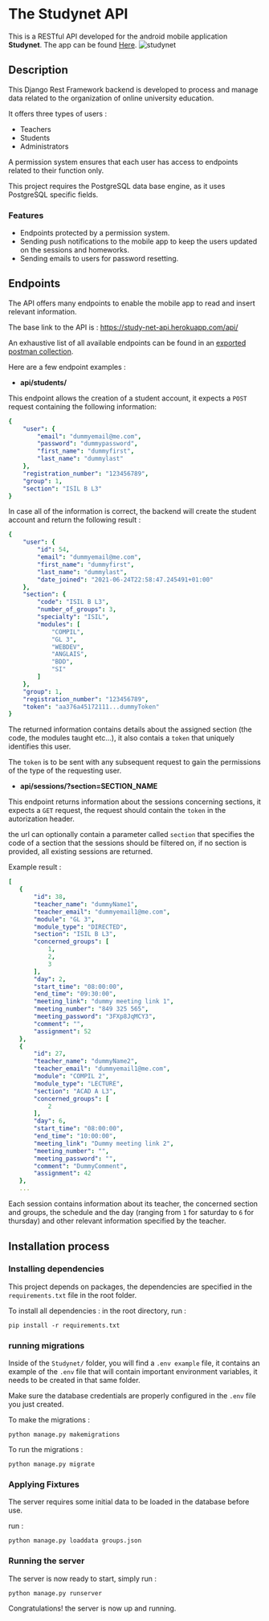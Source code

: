 

# The Studynet API
This is a RESTful API developed for the android mobile application **Studynet**. The app can be found [Here](https://github.com/itsAbdou/Studynet "Studynet app").
![studynet](https://i.imgur.com/E9WONAO.jpeg)
## Description
This Django Rest Framework backend is developed to process and manage data related to the organization of online university education.

It offers three types of users :
* Teachers
* Students
* Administrators

A permission system ensures that each user has access to endpoints related to their function only.

This project requires the PostgreSQL data base engine, as it uses PostgreSQL specific fields.
### Features
* Endpoints protected by a permission system.
* Sending push notifications to the mobile app to keep the users updated on the sessions and homeworks.
* Sending emails to users for password resetting.
## Endpoints
The API offers many endpoints to enable the mobile app to read and insert relevant information.

The base link to the API is : https://study-net-api.herokuapp.com/api/

An exhaustive list of all available endpoints can be found in an [exported postman collection](https://github.com/AlphaSh0w/StudyNet_API/blob/Develop/StudyNet.postman_collection.json).

Here are a few endpoint examples :

* **api/students/**

This endpoint allows the creation of a student account, it expects a `POST` request containing the following information:
```yaml
{
    "user": {
        "email": "dummyemail@me.com",
        "password": "dummypassword",
        "first_name": "dummyfirst",
        "last_name": "dummylast"
    },
    "registration_number": "123456789",
    "group": 1,
    "section": "ISIL B L3"
}
```
In case all of the information is correct, the backend will create the student account and return the following result :
```yaml
{
    "user": {
        "id": 54,
        "email": "dummyemail@me.com",
        "first_name": "dummyfirst",
        "last_name": "dummylast",
        "date_joined": "2021-06-24T22:58:47.245491+01:00"
    },
    "section": {
        "code": "ISIL B L3",
        "number_of_groups": 3,
        "specialty": "ISIL",
        "modules": [
            "COMPIL",
            "GL 3",
            "WEBDEV",
            "ANGLAIS",
            "BDD",
            "SI"
        ]
    },
    "group": 1,
    "registration_number": "123456789",
    "token": "aa376a45172111...dummyToken"
}
```
The returned information contains details about the assigned section (the code, the modules taught etc...), it also contais a `token` that uniquely identifies this user.

The `token` is to be sent with any subsequent request to gain the permissions of the type of the requesting user.

* **api/sessions/?section=SECTION_NAME**

This endpoint returns information about the sessions concerning sections, it expects a `GET` request, the request should contain the `token` in the autorization header.

the url can optionally contain a parameter called `section` that specifies the code of a section that the sessions should be filtered on, if no section is provided, all existing sessions are returned.

 Example result :
 ```yaml
 [
    {
        "id": 38,
        "teacher_name": "dummyName1",
        "teacher_email": "dummyemail1@me.com",
        "module": "GL 3",
        "module_type": "DIRECTED",
        "section": "ISIL B L3",
        "concerned_groups": [
            1,
            2,
            3
        ],
        "day": 2,
        "start_time": "08:00:00",
        "end_time": "09:30:00",
        "meeting_link": "dummy meeting link 1",
        "meeting_number": "849 325 565",
        "meeting_password": "3FXp8JqMCY3",
        "comment": "",
        "assignment": 52
    },
    {
        "id": 27,
        "teacher_name": "dummyName2",
        "teacher_email": "dummyemail1@me.com",
        "module": "COMPIL 2",
        "module_type": "LECTURE",
        "section": "ACAD A L3",
        "concerned_groups": [
            2
        ],
        "day": 6,
        "start_time": "08:00:00",
        "end_time": "10:00:00",
        "meeting_link": "Dummy meeting link 2",
        "meeting_number": "",
        "meeting_password": "",
        "comment": "DummyComment",
        "assignment": 42
    },
    ...
 ```
 Each session contains information about its teacher, the concerned section and groups, the schedule and the day (ranging from `1` for saturday to `6` for thursday) and other relevant information specified by the teacher.

## Installation process
### Installing dependencies
This project depends on packages, the dependencies are specified in the `requirements.txt` file in the root folder.

To install all dependencies : in the root directory,  run :
```
pip install -r requirements.txt
```
### running migrations
Inside of the `Studynet/` folder, you will find a `.env example` file, it contains an example of the `.env` file that will contain important environment variables, it needs to be created in that same folder.

Make sure the database credentials are properly configured in the `.env` file you just created.

To make the migrations :
```
python manage.py makemigrations
```
To run the migrations :
```
python manage.py migrate
```
### Applying Fixtures
The server requires some initial data to be loaded in the database before use.

run :
```
python manage.py loaddata groups.json
```
### Running the server
The server is now ready to start, simply run :
```
python manage.py runserver
```
Congratulations! the server is now up and running.
